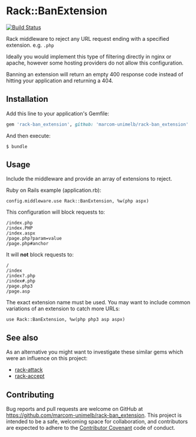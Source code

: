 # Rack::BanExtension

[![Build Status](https://semaphoreci.com/api/v1/unimelb/rack-ban_extension/branches/master/badge.svg)](https://semaphoreci.com/unimelb/rack-ban_extension)

Rack middleware to reject any URL request ending with a specified extension. e.g. `.php`

Ideally you would implement this type of filtering directly in nginx or apache, however some hosting providers do not allow this configuration.

Banning an extension will return an empty 400 response code instead of hitting your application and returning a 404.

## Installation

Add this line to your application's Gemfile:

```ruby
gem 'rack-ban_extension', github: 'marcom-unimelb/rack-ban_extension'
```

And then execute:

    $ bundle

## Usage

Include the middleware and provide an array of extensions to reject.

Ruby on Rails example (application.rb):

    config.middleware.use Rack::BanExtension, %w(php aspx)

This configuration will block requests to:

    /index.php
    /index.PHP
    /index.aspx
    /page.php?param=value
    /page.php#anchor

It will **not** block requests to:

    /
    /index
    /index?.php
    /index#.php
    /page.php3
    /page.asp

The exact extension name must be used. You may want to include common variations of an extension to catch more URLs:

    use Rack::BanExtension, %w(php php3 asp aspx)

## See also

As an alternative you might want to investigate these similar gems which were an influence on this project:

* [rack-attack](https://github.com/kickstarter/rack-attack)
* [rack-accept](https://github.com/mjackson/rack-accept)

## Contributing

Bug reports and pull requests are welcome on GitHub at https://github.com/marcom-unimelb/rack-ban_extension. This project is intended to be a safe, welcoming space for collaboration, and contributors are expected to adhere to the [Contributor Covenant](http://contributor-covenant.org) code of conduct.
